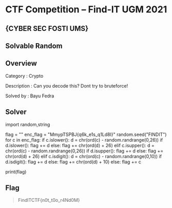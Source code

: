 # CTF Competition – Find-IT UGM 2021

## {CYBER SEC FOSTI UMS}

## Solvable Random

## Overview
Category : Crypto

Description : Can you decode this? Dont try to bruteforce!

Solved by : Bayu Fedra


## Solver
import random,string

flag = ""
enc_flag = "MmypTSPBJ{q6k_e1s_q1Ld8I}"
random.seed("FINDIT")
for c in enc_flag:
  if c.islower():
	  d = chr(ord(c) - random.randrange(0,26))
	  if d.islower():
	  	flag += d
	  else:
	  	flag += chr(ord(d) + 26)
  elif c.isupper():
	  d = chr(ord(c) - random.randrange(0,26))
	  if d.isupper():
	  	flag += d
	  else:
	  	flag += chr(ord(d) + 26)
  elif c.isdigit():
	  d = chr(ord(c) - random.randrange(0,10))
	  if d.isdigit():
	  	flag += d
	  else:
	  	flag += chr(ord(d) + 10)
  else:
	  flag += c

print(flag)



## Flag
> FindITCTF{n0t_t0o_r4Nd0M}
